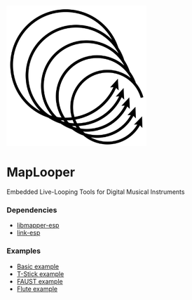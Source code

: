 <img src="https://github.com/mathiasbredholt/MapLooper-misc/blob/master/MapLooper-logo.svg" width="320">

# MapLooper
Embedded Live-Looping Tools for Digital Musical Instruments

### Dependencies
- [libmapper-esp](https://github.com/mathiasbredholt/libmapper-esp)
- [link-esp](https://github.com/mathiasbredholt/link-esp)


### Examples
- [Basic example](https://github.com/mathiasbredholt/MapLooper-example)
- [T-Stick example](https://github.com/mathiasbredholt/MapLooper-tstick)
- [FAUST example](https://github.com/mathiasbredholt/MapLooper-faust)
- [Flute example](https://github.com/mathiasbredholt/MapLooper-flute)
